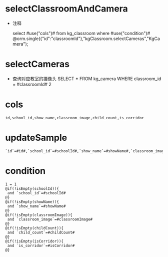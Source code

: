 selectClassroomAndCamera
===
* 注释

	select #use("cols")# from kg_classroom where #use("condition")#
    @orm.single({"id":"classroomId"},"kgClassroom.selectCameras","KgCamera");
    
selectCameras
====
* 查询对应教室的摄像头
    SELECT * FROM kg_camera WHERE classroom_id = #classroomId# 2 
  
cols
===

	id,school_id,show_name,classroom_image,child_count,is_corridor

updateSample
===

	`id`=#id#,`school_id`=#schoolId#,`show_name`=#showName#,`classroom_image`=#classroomImage#,`child_count`=#childCount#,`is_corridor`=#isCorridor#

condition
===

	1 = 1  
	@if(!isEmpty(schoolId)){
	 and `school_id`=#schoolId#
	@}
	@if(!isEmpty(showName)){
	 and `show_name`=#showName#
	@}
	@if(!isEmpty(classroomImage)){
	 and `classroom_image`=#classroomImage#
	@}
	@if(!isEmpty(childCount)){
	 and `child_count`=#childCount#
	@}
	@if(!isEmpty(isCorridor)){
	 and `is_corridor`=#isCorridor#
	@}
	